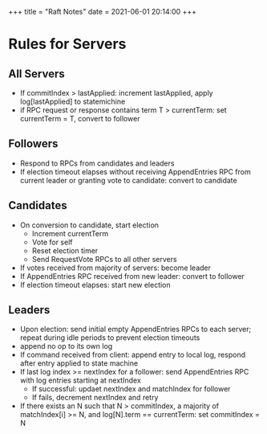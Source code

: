 +++
title = "Raft Notes"
date = 2021-06-01 20:14:00
+++

# Rules for Servers
## All Servers

* If commitIndex > lastApplied: increment lastApplied, apply log[lastApplied] to statemichine
* if RPC request or response contains term T > currentTerm: set currentTerm = T, convert to follower

## Followers
* Respond to RPCs from candidates and leaders
* If election timeout elapses without receiving AppendEntries RPC from current leader or granting vote to candidate: convert to candidate

## Candidates
* On conversion to candidate, start election
    * Increment currentTerm
    * Vote for self
    * Reset election timer
    * Send RequestVote RPCs to all other servers
* If votes received from majority of servers: become leader
* If AppendEntries RPC received from new leader: convert to follower
* If election timeout elapses: start new election

## Leaders
* Upon election: send initial empty AppendEntries RPCs to each server; repeat during idle periods to prevent election timeouts
* append no op to its own log
* If command received from client: append entry to local log, respond after entry applied to state machine
* If last log index >= nextIndex for a follower: send AppendEntries RPC with log entries starting at nextIndex
    * If successful: updaet nextIndex and matchIndex for follower
    * If fails, decrement nextIndex and retry
* If there exists an N such that N > commitIndex, a majority of matchIndex[i] >= N, and log[N].term == currentTerm: set commitIndex = N




